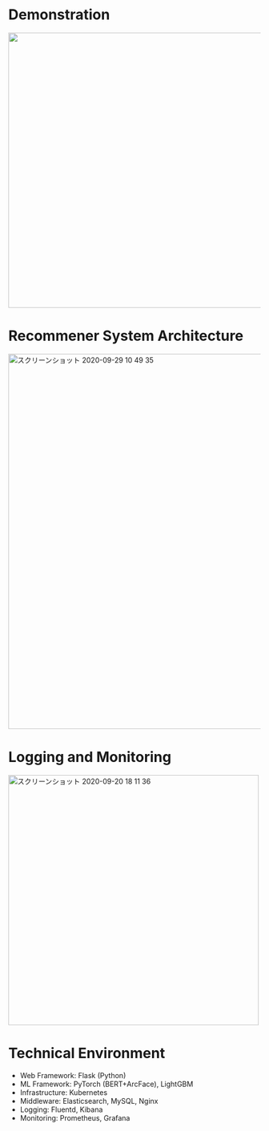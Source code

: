 # Demonstration

<img src="https://user-images.githubusercontent.com/46510874/93713237-7895bf00-fb95-11ea-8f8a-2c35068cd9ef.gif" width="550">


# Recommener System Architecture

<img width="750" alt="スクリーンショット 2020-09-29 10 49 35" src="https://user-images.githubusercontent.com/46510874/94773131-23a84300-03f6-11eb-9f75-86793cd974a4.png">

# Logging and Monitoring

<img width="500" alt="スクリーンショット 2020-09-20 18 11 36" src="https://user-images.githubusercontent.com/46510874/94773134-25720680-03f6-11eb-9a2f-7c6e3b1c7142.png">

# Technical Environment
 - Web Framework: Flask (Python)
 - ML Framework: PyTorch (BERT+ArcFace), LightGBM
 - Infrastructure: Kubernetes
 - Middleware: Elasticsearch, MySQL, Nginx
 - Logging: Fluentd, Kibana
 - Monitoring: Prometheus, Grafana
